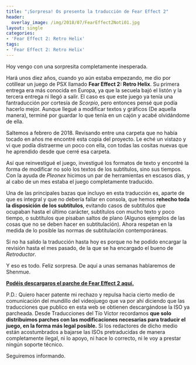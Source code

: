 ```yaml
---
title: "¡Sorpresa! Os presento la traducción de Fear Effect 2"
header:
  overlay_image: /img/2018/07/FearEffect2Noti01.jpg
layout: single
categories:
- 'Fear Effect 2: Retro Helix'
tags:
- 'Fear Effect 2: Retro Helix'
---
```


Hoy vengo con una sorpresita completamente inesperada.

Hará unos diez años, cuando yo aún estaba empezando, me dio por cotillear un juego de PSX llamado **Fear Effect 2: Retro Helix**. 
Su primera entrega era más conocida en Europa, ya que la secuela bajó el listón y la tercera entrega ni llegó a salir. El caso es que 
este juego ya tenía una fantraducción por cortesía de *Scorpio*, pero entonces pensé que podía hacerlo mejor. Aunque llegué a modificar 
textos y gráficos (De aquella manera), terminé por guardar lo que tenía en un cajón y acabé olvidándome de ella.

<!--more-->

Saltemos a febrero de 2018. Revisando entre una carpeta que no había tocado en años me encontré esta copia del proyecto. Le eché un 
vistazo y vi que podía distraerme un poco con ella, con todas las cositas nuevas que he aprendido desde que cerré esa carpeta. 

Así que reinvestigué el juego, investigué los formatos de texto y encontré la forma de modificar no solo los textos de los subtítulos, 
sino sus tiempos. Con la ayuda de _Pleonex_ hicimos un par de herramientas en escasos días, y al cabo de un mes estaba el juego completamente 
traducido.

Una de las principales bazas que incluyo en esta traducción es, aparte de que es integral y que no debería fallar en consola, que hemos 
**rehecho toda la disposición de los subtítulos**, evitando casos de subtítulos que ocupaban hasta el último carácter, subtítulos con 
mucho texto y poco tiempo, o subtítulos que pisaban saltos de plano (Algunos ejemplos de las cosas que no se deben hacer en subtitulación). 
Ahora respetan en la medida de lo posible las normas de subtitulación contemporáneas.

Si no ha salido la traducción hasta hoy es porque no he podido encargar la revisión hasta el mes pasado, de la que se ha encargado el bueno 
de _Retroductor_. 

Y eso es todo. Feliz sorpresa. De aquí a unas semanas hablaremos de Shenmue.

<b><u><a href="/fear-effect-2-retro-helix/">Podéis descargaros el parche de Fear Effect 2 aquí.</a></u></b>

P.D.: Quiero hacer patente mi rechazo y repulsa hacia cierto medio de comunicación del mundillo del videojuego que va por ahí diciendo 
que las traducciones que publico en esta web se obtienen descargándose la ISO ya parcheada. Desde Traducciones del Tío Víctor recordamos 
**que solo distribuimos parches con las modificaciones necesarias para traducir el juego, en la forma más legal posible.** Si los redactores 
de dicho medio están acostumbrados a bajarse las ISOs pretraducidas de manera completamente ilegal, ni lo apoyo, ni hace lo correcto, ni le voy 
a prestar ningún soporte técnico.

Seguiremos informando.